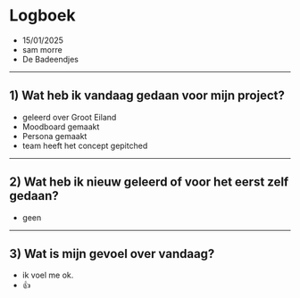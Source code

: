 # Logboek

- 15/01/2025
- sam morre
- De Badeendjes

---

## 1) Wat heb ik vandaag gedaan voor mijn project?

- geleerd over Groot Eiland
- Moodboard gemaakt
- Persona gemaakt
- team heeft het concept gepitched

---
## 2) Wat heb ik nieuw geleerd of voor het eerst zelf gedaan?

- geen

---

## 3) Wat is mijn gevoel over vandaag?

- ik voel me ok.
- 👍
